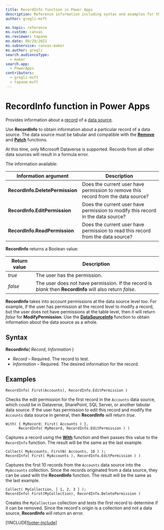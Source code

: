 ```yaml
---
title: RecordInfo function in Power Apps
description: Reference information including syntax and examples for the RecordInfo function in Power Apps.
author: gregli-msft

ms.topic: reference
ms.custom: canvas
ms.reviewer: tapanm
ms.date: 09/29/2021
ms.subservice: canvas-maker
ms.author: gregli
search.audienceType: 
  - maker
search.app: 
  - PowerApps
contributors:
  - gregli-msft
  - tapanm-msft
---
```

# RecordInfo function in Power Apps
Provides information about a [record](../working-with-tables.md#elements-of-a-table) of a [data source](../working-with-data-sources.md).

Use **RecordInfo** to obtain information about a particular record of a data source.  The data source must be tabular and compatible with the [**Remove**](function-remove-removeif.md) and [**Patch**](function-patch.md) functions.  

At this time, only Microsoft Dataverse is supported.  Records from all other data sources will result in a formula error.

The information available:

| Information argument | Description |
| --- | --- |
| **RecordInfo.DeletePermission** | Does the current user have permission to remove this record from the data source? |
| **RecordInfo.EditPermission** | Does the current user have permission to modify this record in the data source? |
| **RecordInfo.ReadPermission** | Does the current user have permission to read this record from the data source? |

**RecordInfo** returns a Boolean value:

| Return value | Description |
| --- | --- |
| *true* | The user has the permission. |
| *false* | The user does not have permission.  If the record is *blank* then **RecordInfo** will also return *false*. |

**RecordInfo** takes into account permissions at the data source level too.  For example, if the user has permission at the record level to modify a record, but the user does not have permissions at the table level, then it will return *false* for **ModifyPermission**.  Use the [**DataSourceInfo**](function-datasourceinfo.md) function to obtain information about the data source as a whole.

## Syntax
**RecordInfo**( *Record*, *Information* )

* *Record* – Required. The record to test.
* *Information* – Required. The desired information for the record.

## Examples

```powerapps-dot
RecordInfo( First(Accounts), RecordInfo.EditPermission )
```
Checks the edit permission for the first record in the `Accounts` data source, which could be in Dataverse, SharePoint, SQL Server, or another tabular data source.  If the user has permission to edit this record and modify the `Accounts` data source in general, then **RecordInfo** will return *true*.  

```powerapps-dot
With( { MyRecord: First( Accounts ) }, 
      RecordInfo( MyRecord, RecordInfo.EditPermission ) )
```
Captures a record using the [**With**](function-with.md) function and then passes this value to the `RecordInfo` function.  The result will be the same as the last example.

```powerapps-dot
Collect( MyAccounts, FirstN( Accounts, 10 ) );
RecordInfo( First( MyAccounts ), RecordInfo.EditPermission ) )
```
Captures the first 10 records from the `Accounts` data source into the `MyAccounts` collection.  Since the records originated from a data source, they can be used with the **RecordInfo** function.  The result will be the same as the last example.

```powerapps-dot
Collect( MyCollection, [ 1, 2, 3 ] );
RecordInfo( First(MyCollection), RecordInfo.DeletePermission )
```
Creates the `MyCollection` collection and tests the first record to determine if it can be removed.  Since the record's origin is a collection and not a data source, **RecordInfo** will return an error.

[!INCLUDE[footer-include](../../includes/footer-banner.md)]
